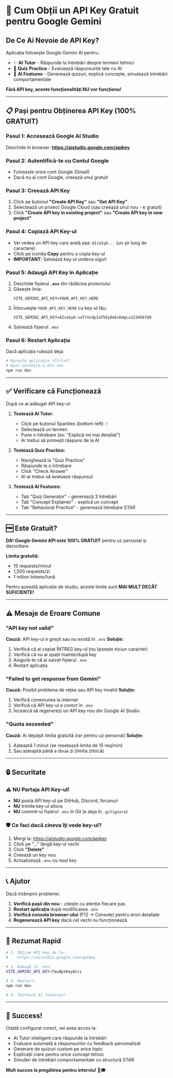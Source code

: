 # 🔑 Cum Obții un API Key Gratuit pentru Google Gemini

## De Ce Ai Nevoie de API Key?

Aplicația folosește Google Gemini AI pentru:
- ✨ **AI Tutor** - Răspunde la întrebări despre termeni tehnici
- 📝 **Quiz Practice** - Evaluează răspunsurile tale cu AI
- 🤖 **AI Features** - Generează quizuri, explică concepte, simulează întrebări comportamentale

**Fără API key, aceste funcționalități NU vor funcționa!**

---

## 📋 Pași pentru Obținerea API Key (100% GRATUIT)

### Pasul 1: Accesează Google AI Studio

Deschide în browser: **https://aistudio.google.com/apikey**

### Pasul 2: Autentifică-te cu Contul Google

- Folosește orice cont Google (Gmail)
- Dacă nu ai cont Google, creează unul gratuit

### Pasul 3: Creează API Key

1. Click pe butonul **"Create API Key"** sau **"Get API Key"**
2. Selectează un proiect Google Cloud (sau creează unul nou - e gratuit)
3. Click **"Create API key in existing project"** sau **"Create API key in new project"**

### Pasul 4: Copiază API Key-ul

- Vei vedea un API key care arată așa: `AIzaSyD...` (un șir lung de caractere)
- Click pe iconița **Copy** pentru a copia key-ul
- **IMPORTANT:** Salvează key-ul undeva sigur!

### Pasul 5: Adaugă API Key în Aplicație

1. Deschide fișierul **`.env`** din rădăcina proiectului
2. Găsește linia:
   ```
   VITE_GEMINI_API_KEY=YOUR_API_KEY_HERE
   ```
3. Înlocuiește `YOUR_API_KEY_HERE` cu key-ul tău:
   ```
   VITE_GEMINI_API_KEY=AIzaSyD-voTrUcOpIaTkEyDeExEmpLu123456789
   ```
4. Salvează fișierul `.env`

### Pasul 6: Restart Aplicația

Dacă aplicația rulează deja:
```bash
# Oprește aplicația (Ctrl+C)
# Apoi pornește-o din nou
npm run dev
```

---

## ✅ Verificare că Funcționează

După ce ai adăugat API key-ul:

1. **Testează AI Tutor:**
   - Click pe butonul Sparkles (bottom-left) ✨
   - Selectează un termen
   - Pune o întrebare (ex: "Explică-mi mai detaliat")
   - Ar trebui să primești răspuns de la AI

2. **Testează Quiz Practice:**
   - Navighează la "Quiz Practice"
   - Răspunde la o întrebare
   - Click "Check Answer"
   - AI ar trebui să evalueze răspunsul

3. **Testează AI Features:**
   - Tab "Quiz Generator" - generează 3 întrebări
   - Tab "Concept Explainer" - explică un concept
   - Tab "Behavioral Practice" - generează întrebare STAR

---

## 🆓 Este Gratuit?

**DA! Google Gemini API este 100% GRATUIT** pentru uz personal și dezvoltare.

**Limita gratuită:**
- 15 requests/minut
- 1,500 requests/zi
- 1 milion tokens/lună

Pentru această aplicație de studiu, aceste limite sunt **MAI MULT DECÂT SUFICIENTE!**

---

## ⚠️ Mesaje de Eroare Comune

### "API key not valid"
**Cauză:** API key-ul e greșit sau nu există în `.env`
**Soluție:**
1. Verifică că ai copiat ÎNTREG key-ul (nu lipsește niciun caracter)
2. Verifică că nu ai spații înainte/după key
3. Asigură-te că ai salvat fișierul `.env`
4. Restart aplicația

### "Failed to get response from Gemini"
**Cauză:** Posibil problema de rețea sau API key invalid
**Soluție:**
1. Verifică conexiunea la internet
2. Verifică că API key-ul e corect în `.env`
3. Încearcă să regenerezi un API key nou din Google AI Studio

### "Quota exceeded"
**Cauză:** Ai depășit limita gratuită (rar pentru uz personal)
**Soluție:**
1. Așteaptă 1 minut (se resetează limita de 15 req/min)
2. Sau așteaptă până a doua zi (limita zilnică)

---

## 🔒 Securitate

### ⚠️ NU Partaja API Key-ul!

- **NU** posta API key-ul pe GitHub, Discord, forumuri
- **NU** trimite key-ul altora
- **NU** commit-ui fișierul `.env` în Git (e deja în `.gitignore`)

### 🛡️ Ce faci dacă cineva îți vede key-ul?

1. Mergi la: https://aistudio.google.com/apikey
2. Click pe "..." lângă key-ul vechi
3. Click **"Delete"**
4. Creează un key nou
5. Actualizează `.env` cu noul key

---

## 📞 Ajutor

Dacă întâmpini probleme:

1. **Verifică pașii din nou** - citește cu atenție fiecare pas
2. **Restart aplicația** după modificarea `.env`
3. **Verifică consola browser-ului** (F12 → Console) pentru erori detaliate
4. **Regenerează API key** dacă cel vechi nu funcționează

---

## 🎯 Rezumat Rapid

```bash
# 1. Obține API key de la:
#    https://aistudio.google.com/apikey

# 2. Adaugă în .env:
VITE_GEMINI_API_KEY=TauApiKeyAici

# 3. Restart:
npm run dev

# 4. Testează AI features!
```

---

## 🚀 Success!

Odată configurat corect, vei avea acces la:
- AI Tutor inteligent care răspunde la întrebări
- Evaluare automată a răspunsurilor cu feedback personalizat
- Generare de quizuri custom pe orice topic
- Explicații clare pentru orice concept tehnic
- Simulări de întrebări comportamentale cu structură STAR

**Mult succes la pregătirea pentru interviu!** 💪🎓
